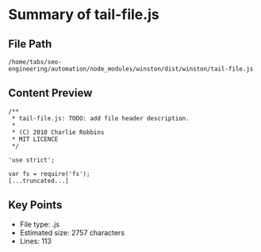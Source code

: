 # Summary of tail-file.js
  
## File Path
`/home/tabs/seo-engineering/automation/node_modules/winston/dist/winston/tail-file.js`

## Content Preview
```
/**
 * tail-file.js: TODO: add file header description.
 *
 * (C) 2010 Charlie Robbins
 * MIT LICENCE
 */

'use strict';

var fs = require('fs');
[...truncated...]
```

## Key Points
- File type: .js
- Estimated size: 2757 characters
- Lines: 113
